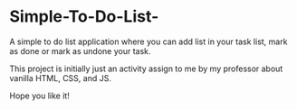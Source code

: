 # Simple-To-Do-List-
A simple to do list application where you can add list in your task list, mark as done or mark as undone your task.

This project is initially just an activity assign to me by my professor about vanilla HTML, CSS, and JS.

Hope you like it!
